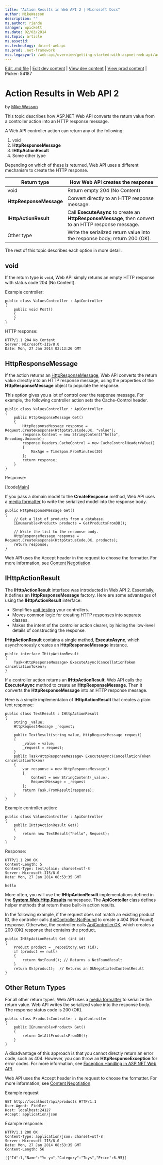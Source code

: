 ```yaml
---
title: "Action Results in Web API 2 | Microsoft Docs"
author: MikeWasson
description: ""
ms.author: riande
manager: wpickett
ms.date: 02/03/2014
ms.topic: article
ms.assetid: 
ms.technology: dotnet-webapi
ms.prod: .net-framework
msc.legacyurl: /web-api/overview/getting-started-with-aspnet-web-api/action-results
---
```

[Edit .md file](C:\Projects\msc\dev\Msc.Www\Web.ASP\App_Data\github\web-api\overview\getting-started-with-aspnet-web-api\action-results.md) | [Edit dev content](http://www.aspdev.net/umbraco#/content/content/edit/54186) | [View dev content](http://docs.aspdev.net/tutorials/web-api/overview/getting-started-with-aspnet-web-api/action-results.html) | [View prod content](http://www.asp.net/web-api/overview/getting-started-with-aspnet-web-api/action-results) | Picker: 54187

Action Results in Web API 2
====================
by [Mike Wasson](https://github.com/MikeWasson)

This topic describes how ASP.NET Web API converts the return value from a controller action into an HTTP response message.

A Web API controller action can return any of the following:

1. void
2. **HttpResponseMessage**
3. **IHttpActionResult**
4. Some other type

Depending on which of these is returned, Web API uses a different mechanism to create the HTTP response.

| Return type | How Web API creates the response |
| --- | --- |
| void | Return empty 204 (No Content) |
| **HttpResponseMessage** | Convert directly to an HTTP response message. |
| **IHttpActionResult** | Call **ExecuteAsync** to create an **HttpResponseMessage**, then convert to an HTTP response message. |
| Other type | Write the serialized return value into the response body; return 200 (OK). |

The rest of this topic describes each option in more detail.

## void

If the return type is `void`, Web API simply returns an empty HTTP response with status code 204 (No Content).

Example controller:

    public class ValuesController : ApiController
    {
        public void Post()
        {
        }
    }

HTTP response:

    HTTP/1.1 204 No Content
    Server: Microsoft-IIS/8.0
    Date: Mon, 27 Jan 2014 02:13:26 GMT

## HttpResponseMessage

If the action returns an [HttpResponseMessage](https://msdn.microsoft.com/en-us/library/system.net.http.httpresponsemessage.aspx), Web API converts the return value directly into an HTTP response message, using the properties of the **HttpResponseMessage** object to populate the response.

This option gives you a lot of control over the response message. For example, the following controller action sets the Cache-Control header.

    public class ValuesController : ApiController
    {
        public HttpResponseMessage Get()
        {
            HttpResponseMessage response = Request.CreateResponse(HttpStatusCode.OK, "value");
            response.Content = new StringContent("hello", Encoding.Unicode);
            response.Headers.CacheControl = new CacheControlHeaderValue()
            {
                MaxAge = TimeSpan.FromMinutes(20)
            };
            return response;
        } 
    }

Response:

[!code[Main](action-results/samples/sample1.xml?highlight=2)]

If you pass a domain model to the **CreateResponse** method, Web API uses a [media formatter](../formats-and-model-binding/media-formatters.md) to write the serialized model into the response body.

    public HttpResponseMessage Get()
    {
        // Get a list of products from a database.
        IEnumerable<Product> products = GetProductsFromDB();
    
        // Write the list to the response body.
        HttpResponseMessage response = Request.CreateResponse(HttpStatusCode.OK, products);
        return response;
    }

Web API uses the Accept header in the request to choose the formatter. For more information, see [Content Negotiation](../formats-and-model-binding/content-negotiation.md).

## IHttpActionResult

The **IHttpActionResult** interface was introducted in Web API 2. Essentially, it defines an **HttpResponseMessage** factory. Here are some advantages of using the **IHttpActionResult** interface:

- Simplifies [unit testing](../testing-and-debugging/unit-testing-controllers-in-web-api.md) your controllers.
- Moves common logic for creating HTTP responses into separate classes.
- Makes the intent of the controller action clearer, by hiding the low-level details of constructing the response.

**IHttpActionResult** contains a single method, **ExecuteAsync**, which asynchronously creates an **HttpResponseMessage** instance.

    public interface IHttpActionResult
    {
        Task<HttpResponseMessage> ExecuteAsync(CancellationToken cancellationToken);
    }

If a controller action returns an **IHttpActionResult**, Web API calls the **ExecuteAsync** method to create an **HttpResponseMessage**. Then it converts the **HttpResponseMessage** into an HTTP response message.

Here is a simple implementaton of **IHttpActionResult** that creates a plain text response:

    public class TextResult : IHttpActionResult
    {
        string _value;
        HttpRequestMessage _request;
    
        public TextResult(string value, HttpRequestMessage request)
        {
            _value = value;
            _request = request;
        }
        public Task<HttpResponseMessage> ExecuteAsync(CancellationToken cancellationToken)
        {
            var response = new HttpResponseMessage()
            {
                Content = new StringContent(_value),
                RequestMessage = _request
            };
            return Task.FromResult(response);
        }
    }

Example controller action:

    public class ValuesController : ApiController
    {
        public IHttpActionResult Get()
        {
            return new TextResult("hello", Request);
        }
    }

Response:

    HTTP/1.1 200 OK
    Content-Length: 5
    Content-Type: text/plain; charset=utf-8
    Server: Microsoft-IIS/8.0
    Date: Mon, 27 Jan 2014 08:53:35 GMT
    
    hello

More often, you will use the **IHttpActionResult** implementations defined in the **[System.Web.Http.Results](https://msdn.microsoft.com/en-us/library/system.web.http.results.aspx)** namespace. The **ApiContoller** class defines helper methods that return these built-in action results.

In the following example, if the request does not match an existing product ID, the controller calls [ApiController.NotFound](https://msdn.microsoft.com/en-us/library/system.web.http.apicontroller.notfound.aspx) to create a 404 (Not Found) response. Otherwise, the controller calls [ApiController.OK](https://msdn.microsoft.com/en-us/library/dn314591.aspx), which creates a 200 (OK) response that contains the product.

    public IHttpActionResult Get (int id)
    {
        Product product = _repository.Get (id);
        if (product == null)
        {
            return NotFound(); // Returns a NotFoundResult
        }
        return Ok(product);  // Returns an OkNegotiatedContentResult
    }

## Other Return Types

For all other return types, Web API uses a [media formatter](../formats-and-model-binding/media-formatters.md) to serialize the return value. Web API writes the serialized value into the response body. The response status code is 200 (OK).

    public class ProductsController : ApiController
    {
        public IEnumerable<Product> Get()
        {
            return GetAllProductsFromDB();
        }
    }

A disadvantage of this approach is that you cannot directly return an error code, such as 404. However, you can throw an **HttpResponseException** for error codes. For more information, see [Exception Handling in ASP.NET Web API](../error-handling/exception-handling.md).

Web API uses the Accept header in the request to choose the formatter. For more information, see [Content Negotiation](../formats-and-model-binding/content-negotiation.md).

Example request

    GET http://localhost/api/products HTTP/1.1
    User-Agent: Fiddler
    Host: localhost:24127
    Accept: application/json

Example response:

    HTTP/1.1 200 OK
    Content-Type: application/json; charset=utf-8
    Server: Microsoft-IIS/8.0
    Date: Mon, 27 Jan 2014 08:53:35 GMT
    Content-Length: 56
    
    [{"Id":1,"Name":"Yo-yo","Category":"Toys","Price":6.95}]